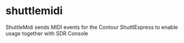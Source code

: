 # shuttlemidi
ShuttleMidi sends MIDI events for the Contour ShuttlExpress to enable usage together with SDR Console
